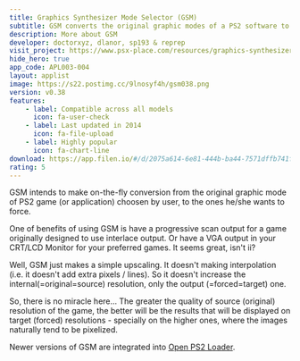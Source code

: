```yaml
---
title: Graphics Synthesizer Mode Selector (GSM)
subtitle: GSM converts the original graphic modes of a PS2 software to custom ones
description: More about GSM
developer: doctorxyz, dlanor, sp193 & reprep
visit_project: https://www.psx-place.com/resources/graphics-synthesizer-mode-selector-gsm.678/
hide_hero: true
app_code: APL003-004
layout: applist
image: https://s22.postimg.cc/9lnosyf4h/gsm038.png
version: v0.38
features:
    - label: Compatible across all models
      icon: fa-user-check
    - label: Last updated in 2014
      icon: fa-file-upload
    - label: Highly popular
      icon: fa-chart-line
download: https://app.filen.io/#/d/2075a614-6e81-444b-ba44-7571dffb741f#DksbsUHPk6G8dvoiMjqw71QgzaWPn04D
rating: 5
---
```


GSM intends to make on-the-fly conversion from the original graphic mode of PS2 game (or application) choosen by user, to the ones he/she wants to force.

One of benefits of using GSM is have a progressive scan output for a game originally designed to use interlace output. Or have a VGA output in your CRT/LCD Monitor for your preferred games. It seems great, isn't ii?

Well, GSM just makes a simple upscaling. It doesn't making interpolation (i.e. it doesn't add extra pixels / lines). So it doesn't increase the internal(=original=source) resolution, only the output (=forced=target) one.

So, there is no miracle here... The greater the quality of source (original) resolution of the game, the better will be the results that will be displayed on target (forced) resolutions - specially on the higher ones, where the images naturally tend to be pixelized.

Newer versions of GSM are integrated into [Open PS2 Loader](https://github.com/ps2homebrew/Open-PS2-Loader).
